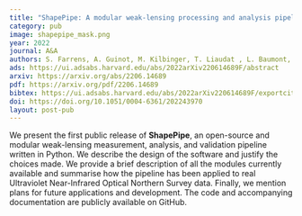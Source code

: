 ```yaml
---
title: "ShapePipe: A modular weak-lensing processing and analysis pipeline"
category: pub
image: shapepipe_mask.png
year: 2022
journal: A&A
authors: S. Farrens, A. Guinot, M. Kilbinger, T. Liaudat , L. Baumont, X. Jimenez, A. Peel , A. Pujol , M. Schmitz, J.-L. Starck, and A. Z. Vitorelli
ads: https://ui.adsabs.harvard.edu/abs/2022arXiv220614689F/abstract
arxiv: https://arxiv.org/abs/2206.14689
pdf: https://arxiv.org/pdf/2206.14689
bibtex: https://ui.adsabs.harvard.edu/abs/2022arXiv220614689F/exportcitation
doi: https://doi.org/10.1051/0004-6361/202243970
layout: post-pub
---
```

We present the first public release of **ShapePipe**, an open-source and modular weak-lensing measurement, analysis, and validation pipeline written in Python. We describe the design of the software and justify the choices made. We provide a brief description of all the modules currently available and summarise how the pipeline has been applied to real Ultraviolet Near-Infrared Optical Northern Survey data. Finally, we mention plans for future applications and development. The code and accompanying documentation are publicly available on GitHub.
